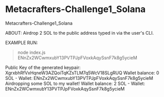 # Metacrafters-Challenge1_Solana
Metacrafters-Challenge1_Solana

ABOUT: Airdrop 2 SOL to the public address typed in via the user's CLI.


EXAMPLE RUN:

> node index.js ENnZx2WCwmxubY13PVTPJpFVoxkAqySsnF7k8g5ycieM

Public Key of the generated keypair: XgrxbhRfVxHqneW3AZQoiTqKZsTLM7q5WcV18SLgRUQ
Wallet balance: 0 SOL - Wallet: ENnZx2WCwmxubY13PVTPJpFVoxkAqySsnF7k8g5ycieM
Airdropping some SOL to my wallet!
Wallet balance: 2 SOL - Wallet: ENnZx2WCwmxubY13PVTPJpFVoxkAqySsnF7k8g5ycieM
